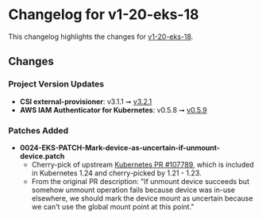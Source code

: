 # Changelog for v1-20-eks-18

This changelog highlights the changes for [v1-20-eks-18](https://github.com/aws/eks-distro/tree/v1-20-eks-18).

## Changes

### Project Version Updates

* **CSI external-provisioner**: v3.1.1 ➞ [v3.2.1](https://github.com/kubernetes-csi/external-provisioner/releases/tag/v3.2.1)
* **AWS IAM Authenticator for Kubernetes**: v0.5.8 ➞ [v0.5.9](https://github.com/kubernetes-sigs/aws-iam-authenticator/releases/tag/v0.5.9)

### Patches Added

* **0024-EKS-PATCH-Mark-device-as-uncertain-if-unmount-device.patch**
  * Cherry-pick of upstream [Kubernetes PR #107789](https://github.com/kubernetes/kubernetes/pull/107789), which is included in Kubernetes 1.24 and cherry-picked by 1.21 - 1.23.
  * From the original PR description: 
    "If unmount device succeeds but somehow unmount operation fails because device was in-use elsewhere, we should mark the device mount as uncertain because we can't use the global mount point at this point."
